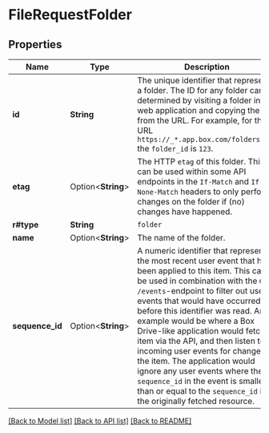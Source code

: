 # FileRequestFolder

## Properties

Name | Type | Description | Notes
------------ | ------------- | ------------- | -------------
**id** | **String** | The unique identifier that represent a folder.  The ID for any folder can be determined by visiting a folder in the web application and copying the ID from the URL. For example, for the URL `https://_*.app.box.com/folders/123` the `folder_id` is `123`. | 
**etag** | Option<**String**> | The HTTP `etag` of this folder. This can be used within some API endpoints in the `If-Match` and `If-None-Match` headers to only perform changes on the folder if (no) changes have happened. | [optional]
**r#type** | **String** | `folder` | 
**name** | Option<**String**> | The name of the folder. | [optional]
**sequence_id** | Option<**String**> | A numeric identifier that represents the most recent user event that has been applied to this item.  This can be used in combination with the `GET /events`-endpoint to filter out user events that would have occurred before this identifier was read.  An example would be where a Box Drive-like application would fetch an item via the API, and then listen to incoming user events for changes to the item. The application would ignore any user events where the `sequence_id` in the event is smaller than or equal to the `sequence_id` in the originally fetched resource. | [optional]

[[Back to Model list]](../README.md#documentation-for-models) [[Back to API list]](../README.md#documentation-for-api-endpoints) [[Back to README]](../README.md)


